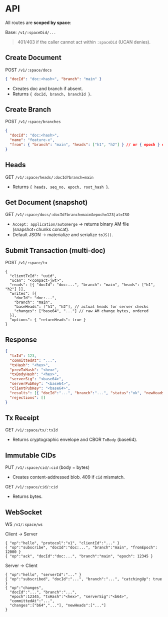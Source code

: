 # API

All routes are **scoped by space**:

Base: `/v1/:spaceDid/...`

> 401/403 if the caller cannot act within `:spaceDid` (UCAN denies).

## Create Document

POST `/v1/:space/docs`

```json
{ "docId": "doc:<hash>", "branch": "main" }
```

- Creates doc and branch if absent.
- Returns `{ docId, branch, branchId }`.

## Create Branch

POST `/v1/:space/branches`

```json
{
  "docId": "doc:<hash>",
  "name": "feature-x",
  "from": { "branch": "main", "heads": ["h1", "h2"] } // or { epoch } or { at }
}
```

## Heads

GET `/v1/:space/heads/:docId?branch=main`

- Returns `{ heads, seq_no, epoch, root_hash }`.

## Get Document (snapshot)

GET `/v1/:space/docs/:docId?branch=main&epoch=123|at=ISO`

- `Accept: application/automerge` → returns binary AM file (snapshot+chunks
  concat).
- Default JSON → materialize and serialize `toJS()`.

## Submit Transaction (multi-doc)

POST `/v1/:space/tx`

```jsonc
{
  "clientTxId": "uuid",
  "ucan": "<compact-jwt>",
  "reads": [{ "docId": "doc:...", "branch": "main", "heads": ["h1", "h2"] }],
  "writes": [{
    "docId": "doc:...",
    "branch": "main",
    "baseHeads": ["h1", "h2"], // actual heads for server checks
    "changes": ["base64", "..."] // raw AM change bytes, ordered
  }],
  "options": { "returnHeads": true }
}
```

## Response

```json
{
  "txId": 123,
  "committedAt": "...",
  "txHash": "<hex>",
  "prevTxHash": "<hex>",
  "txBodyHash": "<hex>",
  "serverSig": "<base64>",
  "serverPubKey": "<base64>",
  "clientPubKey": "<base64>",
  "results": [{ "docId":"...", "branch":"...", "status":"ok", "newHeads":["..."], "applied":N }],
  "rejections": []
}
```

## Tx Receipt

GET `/v1/:space/tx/:txId`

- Returns cryptographic envelope and CBOR `TxBody` (base64).

## Immutable CIDs

PUT `/v1/:space/cid/:cid` (body = bytes)

- Creates content-addressed blob. 409 if `cid` mismatch.

GET `/v1/:space/cid/:cid`

- Returns bytes.

## WebSocket

WS `/v1/:space/ws`

Client → Server

```jsonc
{ "op":"hello", "protocol":"v1", "clientId":"..." }
{ "op":"subscribe", "docId":"doc:...", "branch":"main", "fromEpoch": 12000 }
{ "op":"ack", "docId":"doc:...", "branch":"main", "epoch": 12345 }
```

Server → Client

```jsonc
{ "op":"hello", "serverId":"..." }
{ "op":"subscribed", "docId":"...", "branch":"...", "catchingUp": true }
{ "op":"changes",
  "docId":"...", "branch":"...",
  "epoch":12345, "txHash":"<hex>", "serverSig":"<b64>",
  "committedAt":"...",
  "changes":["b64","..."], "newHeads":["..."]
}
```
